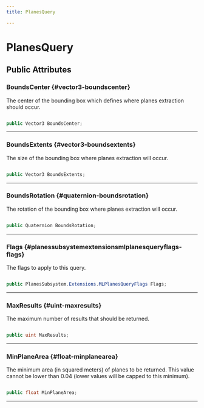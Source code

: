 ```yaml
---
title: PlanesQuery

---
```


# PlanesQuery










## Public Attributes

### BoundsCenter {#vector3-boundscenter}

The center of the bounding box which defines where planes extraction should occur. 

```csharp

public Vector3 BoundsCenter;

```






-----------

### BoundsExtents {#vector3-boundsextents}

The size of the bounding box where planes extraction will occur. 

```csharp

public Vector3 BoundsExtents;

```






-----------

### BoundsRotation {#quaternion-boundsrotation}

The rotation of the bounding box where planes extraction will occur. 

```csharp

public Quaternion BoundsRotation;

```






-----------

### Flags {#planessubsystemextensionsmlplanesqueryflags-flags}

The flags to apply to this query. 

```csharp

public PlanesSubsystem.Extensions.MLPlanesQueryFlags Flags;

```






-----------

### MaxResults {#uint-maxresults}

The maximum number of results that should be returned. 

```csharp

public uint MaxResults;

```






-----------

### MinPlaneArea {#float-minplanearea}

The minimum area (in squared meters) of planes to be returned. This value cannot be lower than 0.04 (lower values will be capped to this minimum). 

```csharp

public float MinPlaneArea;

```






-----------

